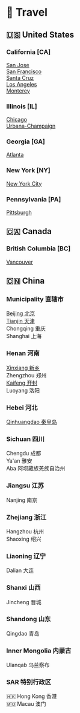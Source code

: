 # 🚢 Travel

## 🇺🇸 United States

### California [CA]
[San Jose](./Sanjose.md)\
[San Francisco](./Sanfrancisco.md)\
[Santa Cruz](./Santacruz.md)\
[Los Angeles](./Losangeles.md)\
[Monterey](./Monterey.md)

### Illinois [IL]
[Chicago](./Chicago.md)\
[Urbana-Champaign](./Urbana.md)

### Georgia [GA]
[Atlanta](./Atlanta.md)

### New York [NY]
[New York City](./NYC.md)

### Pennsylvania [PA]
[Pittsburgh](./Pittsburgh.md)

## 🇨🇦 Canada

### British Columbia [BC]
[Vancouver](./Vancouver.md)

## 🇨🇳 China

### Municipality 直辖市

[Beijing 北京](./Beijing.md)\
[Tianjin 天津](./Tianjin.md)\
Chongqing 重庆\
Shanghai 上海

### Henan 河南
[Xinxiang 新乡](./Xinxiang.md)\
Zhengzhou 郑州\
[Kaifeng 开封](./Kaifeng.md)\
Luoyang 洛阳

### Hebei 河北
[Qinhuangdao 秦皇岛](./Qinhuangdao.md)

### Sichuan 四川
Chengdu 成都\
Ya'an 雅安\
Aba 阿坝藏族羌族自治州

### Jiangsu 江苏
Nanjing 南京

### Zhejiang 浙江
Hangzhou 杭州\
Shaoxing 绍兴

### Liaoning 辽宁
Dalian 大连

### Shanxi 山西
Jincheng 晋城

### Shandong 山东
Qingdao 青岛

### Inner Mongolia 内蒙古
Ulanqab 乌兰察布 

### SAR 特别行政区

🇭🇰 Hong Kong 香港\
🇲🇴 Macau 澳门